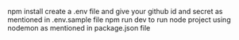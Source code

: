 npm install
create a .env file and give your github id and secret as mentioned in .env.sample file
npm run dev to run node project using nodemon as mentioned in package.json file
